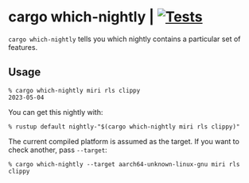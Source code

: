 # cargo which-nightly | [![Tests](https://img.shields.io/github/actions/workflow/status/cdown/cargo-which-nightly/ci.yml?branch=master)](https://github.com/cdown/cargo-which-nightly/actions?query=branch%3Amaster)

`cargo which-nightly` tells you which nightly contains a particular set of
features.

## Usage

    % cargo which-nightly miri rls clippy
    2023-05-04

You can get this nightly with:

    % rustup default nightly-"$(cargo which-nightly miri rls clippy)"

The current compiled platform is assumed as the target. If you want to check
another, pass `--target`:

    % cargo which-nightly --target aarch64-unknown-linux-gnu miri rls clippy
